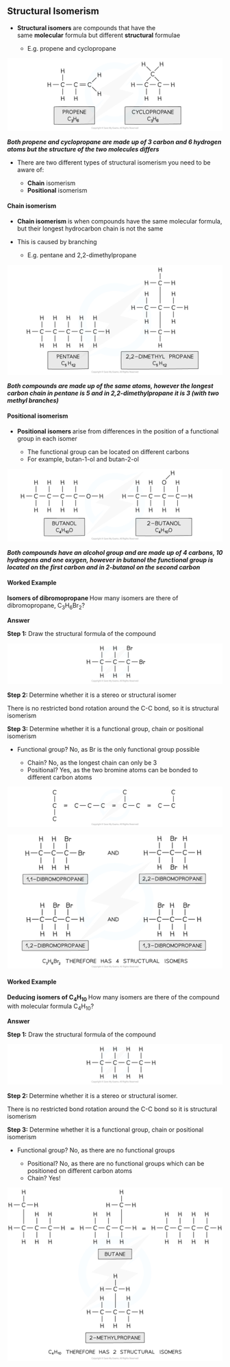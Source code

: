 Structural Isomerism
--------------------

* <b>Structural isomers </b>are compounds that have the same <b>molecular</b> formula but different <b>structural</b> formulae

  + E.g. propene and cyclopropane

![An Introduction to AS Level Organic Chemistry Propene and Cyclopropane, downloadable AS & A Level Chemistry revision notes](3.1-An-Introduction-to-AS-Level-Organic-Chemistry-Propene-and-Cyclopropane.png)

<i><b>Both propene and cyclopropane are made up of 3 carbon and 6 hydrogen atoms but the structure of the two molecules differs</b></i>

* There are two different types of structural isomerism you need to be aware of:

  + <b>Chain</b> isomerism
  + <b>Positional</b> isomerism

#### Chain isomerism

* <b>Chain isomerism </b>is when compounds have the same molecular formula, but their longest hydrocarbon chain is not the same
* This is caused by branching

  + E.g. pentane and 2,2-dimethylpropane<i><b> </b></i>

![An Introduction to AS Level Organic Chemistry Chain Isomerism, downloadable AS & A Level Chemistry revision notes](3.1-An-Introduction-to-AS-Level-Organic-Chemistry-Chain-Isomerism.png)

<i><b>Both compounds are made up of the same atoms, however the longest carbon chain in pentane is 5 and in 2,2-dimethylpropane it is 3 (with two methyl branches)</b></i>

#### Positional isomerism

* <b>Positional isomers </b>arise from differences in the position of a functional group in each isomer

  + The functional group can be located on different carbons
  + For example, butan-1-ol and butan-2-ol<i><b> </b></i>

![An Introduction to AS Level Organic Chemistry Positional Isomerism, downloadable AS & A Level Chemistry revision notes](3.1-An-Introduction-to-AS-Level-Organic-Chemistry-Positional-Isomerism.png)

<i><b>Both compounds have an alcohol group and are made up of 4 carbons, 10 hydrogens and one oxygen, however in butanol the functional group is located on the first carbon and in 2-butanol on the second carbon</b></i>

#### Worked Example

<b>Isomers of dibromopropane </b>How many isomers are there of dibromopropane, C<sub>3</sub>H<sub>6</sub>Br<sub>2</sub>?

<b>Answer</b>

<b>Step 1:</b> Draw the structural formula of the compound

![An Introduction to AS Level Organic Chemistry Step 1 Isomers of dibromopropane, downloadable AS & A Level Chemistry revision notes](3.1-An-Introduction-to-AS-Level-Organic-Chemistry-Step-1-Isomers-of-dibromopropane.png)

<b>Step 2: </b>Determine whether it is a stereo or structural isomer

There is no restricted bond rotation around the C-C bond, so it is structural isomerism

<b>Step 3:</b> Determine whether it is a functional group, chain or positional isomerism

* Functional group? No, as Br is the only functional group possible

  + Chain? No, as the longest chain can only be 3
  + Positional? Yes, as the two bromine atoms can be bonded to different carbon atoms

![An Introduction to AS Level Organic Chemistry Step 3 Isomers of dibromopropane, downloadable AS & A Level Chemistry revision notes](3.1-An-Introduction-to-AS-Level-Organic-Chemistry-Step-3-Isomers-of-dibromopropane.png)

![](10.1.2-Isomers-of-dibromopropane-Worked-example-answer.png)

#### Worked Example

<b>Deducing isomers of C</b><sub><b>4</b></sub><b>H</b><sub><b>10</b></sub><b> </b>How many isomers are there of the compound with molecular formula C<sub>4</sub>H<sub>10</sub>?

<b>Answer</b>

<b>Step 1:</b> Draw the structural formula of the compound

![An Introduction to AS Level Organic Chemistry Step 1 Deducing isomers of C4H10, downloadable AS & A Level Chemistry revision notes](3.1-An-Introduction-to-AS-Level-Organic-Chemistry-Step-1-Deducing-isomers-of-C4H10.png)

<b>Step 2: </b>Determine whether it is a stereo or structural isomer.

There is no restricted bond rotation around the C-C bond so it is structural isomerism

<b>Step 3:</b> Determine whether it is a functional group, chain or positional isomerism

* Functional group? No, as there are no functional groups

  + Positional? No, as there are no functional groups which can be positioned on different carbon atoms
  + Chain? Yes!

![An Introduction to AS Level Organic Chemistry Answer Deducing isomers of C4H10, downloadable AS & A Level Chemistry revision notes](3.1-An-Introduction-to-AS-Level-Organic-Chemistry-Answer-Deducing-isomers-of-C4H10.png)